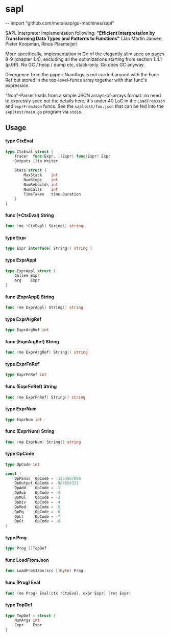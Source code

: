 # sapl
--
    import "github.com/metaleap/go-machines/sapl"

SAPL interpreter implementation following: **"Efficient Interpretation by
Transforming Data Types and Patterns to Functions"** (Jan Martin Jansen, Pieter
Koopman, Rinus Plasmeijer)

More specifically, implementation in Go of the elegantly slim spec on pages 8-9
(chapter 1.4), excluding all the optimizations starting from section 1.4.1
(p.9ff). No GC / heap / dump etc, stack-only. Go does GC anyway.

Divergence from the paper: NumArgs is not carried around with the Func Ref but
stored in the top-level-funcs array together with that func's expression.

"Non"-Parser loads from a simple JSON arrays-of-arrays format: no need to
expressly spec out the details here, it's under 40 LoC in the `LoadFromJson` and
`exprFromJson` funcs. See the `sapltest/foo.json` that can be fed into the
`sapltest/main.go` program via `stdin`.

## Usage

#### type CtxEval

```go
type CtxEval struct {
	Tracer  func(Expr, []Expr) func(Expr) Expr
	Outputs []io.Writer

	Stats struct {
		MaxStack    int
		NumSteps    int
		NumRebuilds int
		NumCalls    int
		TimeTaken   time.Duration
	}
}
```


#### func (*CtxEval) String

```go
func (me *CtxEval) String() string
```

#### type Expr

```go
type Expr interface{ String() string }
```


#### type ExprAppl

```go
type ExprAppl struct {
	Callee Expr
	Arg    Expr
}
```


#### func (ExprAppl) String

```go
func (me ExprAppl) String() string
```

#### type ExprArgRef

```go
type ExprArgRef int
```


#### func (ExprArgRef) String

```go
func (me ExprArgRef) String() string
```

#### type ExprFnRef

```go
type ExprFnRef int
```


#### func (ExprFnRef) String

```go
func (me ExprFnRef) String() string
```

#### type ExprNum

```go
type ExprNum int
```


#### func (ExprNum) String

```go
func (me ExprNum) String() string
```

#### type OpCode

```go
type OpCode int
```


```go
const (
	OpPanic  OpCode = -1234567890
	OpOutput OpCode = -987654321
	OpAdd    OpCode = -1
	OpSub    OpCode = -2
	OpMul    OpCode = -3
	OpDiv    OpCode = -4
	OpMod    OpCode = -5
	OpEq     OpCode = -6
	OpLt     OpCode = -7
	OpGt     OpCode = -8
)
```

#### type Prog

```go
type Prog []TopDef
```


#### func  LoadFromJson

```go
func LoadFromJson(src []byte) Prog
```

#### func (Prog) Eval

```go
func (me Prog) Eval(ctx *CtxEval, expr Expr) (ret Expr)
```

#### type TopDef

```go
type TopDef = struct {
	NumArgs int
	Expr    Expr
}
```
